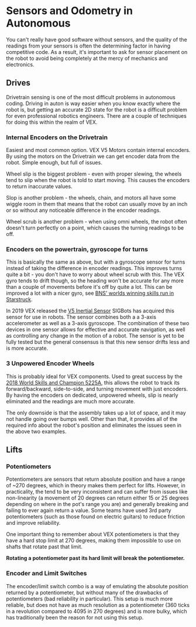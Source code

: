 # Sensors and Odometry in Autonomous

You can't really have good software without sensors, and the quality of the readings from your sensors is often the determining factor in having competitive code. As a result, it's important to ask for sensor placement on the robot to avoid being completely at the mercy of mechanics and electronics.

## Drives

Drivetrain sensing is one of the most difficult problems in autonomous coding. Driving in auton is way easier when you know exactly where the robot is, but getting an accurate 2D state for the robot is a difficult problem for even professional robotics engineers. There are a couple of techniques for doing this within the realm of VEX.

### Internal Encoders on the Drivetrain

Easiest and most common option. VEX V5 Motors contain internal encoders. By using the motors on the Drivetrain we can get encoder data from the robot. Simple enough, but full of issues.

Wheel slip is the biggest problem - even with proper slewing, the wheels tend to slip when the robot is told to start moving. This causes the encoders to return inaccurate values.

Slop is another problem - the wheels, chain, and motors all have some wiggle room in them that means that the robot can usually move by an inch or so without any noticeable difference in the encoder readings.

Wheel scrub is another problem - when using omni wheels, the robot often doesn't turn perfectly on a point, which causes the turning readings to be off.

### Encoders on the powertrain, gyroscope for turns

This is basically the same as above, but with a gyroscope sensor for turns instead of taking the difference in encoder readings. This improves turns quite a bit - you don't have to worry about wheel scrub with this. The VEX gyro tends to drift though, so the heading won't be accurate for any more than a couple of movements before it's off by quite a lot. This can be improved a lot with a nicer gyro, see [BNS' worlds winning skills run in Starstruck](https://www.youtube.com/watch?v=td6PAnRBzfM). 

In 2019 VEX released the [V5 Inertial Sensor](https://www.vexrobotics.com/276-4855.html) SIGBots has acquired this sensor for use in robots. The sensor combines both a a 3-axis accelerometer as well as a 3-axis gyroscope. The combination of these two devices in one sensor allows for effective and accurate navigation, as well as controlling any change in the motion of a robot. The sensor is yet to be fully tested but the general consensus is that this new sensor drifts less and is more accurate.

### 3 Unpowered Encoder Wheels

This is probably ideal for VEX components. Used to great success by the [2018 World Skills and Champion 5225A](https://www.youtube.com/watch?v=4dshnlTWivc), this allows the robot to track its forward/backward, side-to-side, and turning movement with just encoders. By having the encoders on dedicated, unpowered wheels, slip is nearly eliminated and the readings are much more accurate.

The only downside is that the assembly takes up a lot of space, and it may not handle going over bumps well. Other than that, it provides all of the required info about the robot's position and eliminates the issues seen in the above two examples.

## Lifts

### Potentiometers

Potentiometers are sensors that return absolute position and have a range of ~270 degrees, which in theory makes them perfect for lifts. However, in practicality, the tend to be very inconsistent and can suffer from issues like non-linearity \(a movement of 20 degrees can return either 15 or 25 degrees depending on where in the pot's range you are\) and generally breaking and failing to ever again return a value. Some teams have used 3rd party potentiometers \(such as those found on electric guitars\) to reduce friction and improve reliability.

One important thing to remember about VEX potentiometers is that they have a hard stop limit at 270 degrees, making them impossible to use on shafts that rotate past that limit.

**Rotating a potentiometer past its hard limit will break the potentiometer.**

### Encoder and Limit Switches

The encoder/limit switch combo is a way of emulating the absolute position returned by a potentiometer, but without many of the drawbacks of potentiometers \(bad reliability in particular\). This setup is much more reliable, but does not have as much resolution as a potentiometer \(360 ticks in a revolution compared to 4095 in 270 degrees\) and is more bulky, which has traditionally been the reason for not using this setup.

